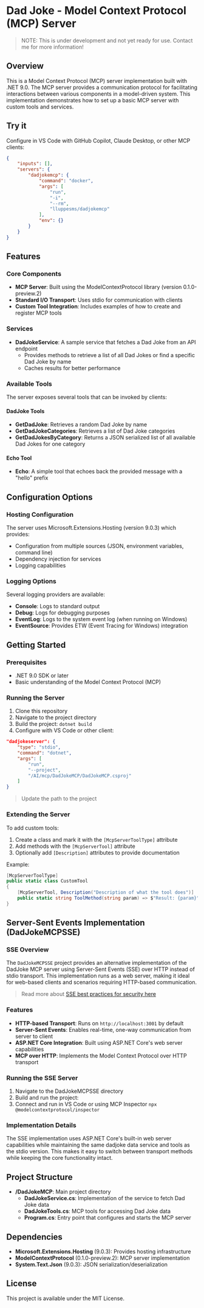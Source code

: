 # Dad Joke - Model Context Protocol (MCP) Server

> NOTE: This is under development and not yet ready for use. Contact me for more information!

## Overview

This is a Model Context Protocol (MCP) server implementation built with .NET 9.0. The MCP server provides a communication protocol for facilitating interactions between various components in a model-driven system. This implementation demonstrates how to set up a basic MCP server with custom tools and services.

## Try it

Configure in VS Code with GitHub Copilot, Claude Desktop, or other MCP clients:

```json
{
    "inputs": [],
    "servers": {
        "dadjokemcp": {
            "command": "docker",
            "args": [
                "run",
                "-i",
                "--rm",
                "lluppesms/dadjokemcp"
            ],
            "env": {}
        }
    }
}
```

## Features

### Core Components

- **MCP Server**: Built using the ModelContextProtocol library (version 0.1.0-preview.2)
- **Standard I/O Transport**: Uses stdio for communication with clients
- **Custom Tool Integration**: Includes examples of how to create and register MCP tools

### Services

- **DadJokeService**: A sample service that fetches a Dad Joke from an API endpoint
  - Provides methods to retrieve a list of all Dad Jokes or find a specific Dad Joke by name
  - Caches results for better performance

### Available Tools

The server exposes several tools that can be invoked by clients:

#### DadJoke Tools

- **GetDadJoke**: Retrieves a random Dad Joke by name
- **GetDadJokeCategories**: Retrieves a list of Dad Joke categories
- **GetDadJokesByCategory**: Returns a JSON serialized list of all available Dad Jokes for one category

#### Echo Tool

- **Echo**: A simple tool that echoes back the provided message with a "hello" prefix

## Configuration Options

### Hosting Configuration

The server uses Microsoft.Extensions.Hosting (version 9.0.3) which provides:

- Configuration from multiple sources (JSON, environment variables, command line)
- Dependency injection for services
- Logging capabilities

### Logging Options

Several logging providers are available:

- **Console**: Logs to standard output
- **Debug**: Logs for debugging purposes
- **EventLog**: Logs to the system event log (when running on Windows)
- **EventSource**: Provides ETW (Event Tracing for Windows) integration

## Getting Started

### Prerequisites

- .NET 9.0 SDK or later
- Basic understanding of the Model Context Protocol (MCP)

### Running the Server

1. Clone this repository
2. Navigate to the project directory
3. Build the project: `dotnet build`
4. Configure with VS Code or other client:

```json
"dadjokeserver": {
    "type": "stdio",
    "command": "dotnet",
    "args": [
        "run",
        "--project",
        "/AI/mcp/DadJokeMCP/DadJokeMCP.csproj"
    ]
}
```

> Update the path to the project

### Extending the Server

To add custom tools:

1. Create a class and mark it with the `[McpServerToolType]` attribute
2. Add methods with the `[McpServerTool]` attribute
3. Optionally add `[Description]` attributes to provide documentation

Example:

```csharp
[McpServerToolType]
public static class CustomTool
{
    [McpServerTool, Description("Description of what the tool does")]
    public static string ToolMethod(string param) => $"Result: {param}";
}
```

## Server-Sent Events Implementation (DadJokeMCPSSE)

### SSE Overview

The `DadJokeMCPSSE` project provides an alternative implementation of the DadJoke MCP server using Server-Sent Events (SSE) over HTTP instead of stdio transport. This implementation runs as a web server, making it ideal for web-based clients and scenarios requiring HTTP-based communication.

> Read more about [SSE best practices for security here](https://modelcontextprotocol.io/docs/concepts/transports#security-warning%3A-dns-rebinding-attacks)

### Features

- **HTTP-based Transport**: Runs on `http://localhost:3001` by default
- **Server-Sent Events**: Enables real-time, one-way communication from server to client
- **ASP.NET Core Integration**: Built using ASP.NET Core's web server capabilities
- **MCP over HTTP**: Implements the Model Context Protocol over HTTP transport

### Running the SSE Server

1. Navigate to the DadJokeMCPSSE directory
2. Build and run the project:
3. Connect and run in VS Code or using MCP Inspector `npx @modelcontextprotocol/inspector`

### Implementation Details

The SSE implementation uses ASP.NET Core's built-in web server capabilities while maintaining the same dadjoke data service and tools as the stdio version. This makes it easy to switch between transport methods while keeping the core functionality intact.

## Project Structure

- **/DadJokeMCP**: Main project directory
  - **DadJokeService.cs**: Implementation of the service to fetch Dad Joke data
  - **DadJokeTools.cs**: MCP tools for accessing Dad Joke data
  - **Program.cs**: Entry point that configures and starts the MCP server

## Dependencies

- **Microsoft.Extensions.Hosting** (9.0.3): Provides hosting infrastructure
- **ModelContextProtocol** (0.1.0-preview.2): MCP server implementation
- **System.Text.Json** (9.0.3): JSON serialization/deserialization

## License

This project is available under the MIT License.
